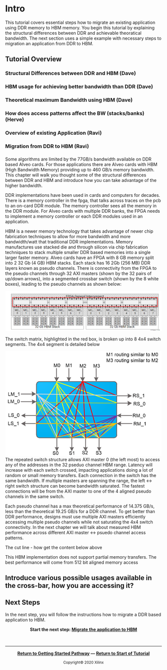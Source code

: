 # Intro
This tutorial covers essential steps how to migrate an existing application using DDR memory to HBM memory.  You begin this tutorial by explaining the structural differences between DDR and achievable theoratical bandwidth. The next section uses a simple example with necessary steps to migration an application from DDR to HBM. 

## Tutorial Overview

### Structural Differences between DDR and HBM (Dave)
### HBM usage for achieving better bandwidth than DDR (Dave)
### Theoretical maximum Bandwidth using HBM (Dave)
### How does access patterns affect the BW (stacks/banks)   (Herve)
### Overview of existing Application (Ravi)
### Migration from DDR to HBM (Ravi)
### 
  

Some algorithms are limited by the 77GB/s bandwidth available on DDR based Alveo cards. For those applications there are  Alveo cards with HBM (High Bandwidth Memory) providing up to 460 GB/s memory bandwidth.  This chapter will walk you thought some of the structural differences between DDR and HBM and introduce how you can take advantage of the higher bandwidth.

DDR implementations have been used in cards and computers for decades. There is a memory controller in the fpga, that talks across traces on the pcb to an on-card DDR module. The memory controller sees all the memory in the DDR module. For Alveo cards with multiple DDR banks, the FPGA needs to implement a memory controller or each DDR modules used in an application.

HBM is a newer memory technology that takes advantage of newer chip fabrication techniques to allow for more bandwidth and more bandwidth/watt that traditional DDR implementations. Memory manufactures use stacked die and through silicon via chip fabrication techniques to stack multiple smaller DDR based memories into a single larger faster memory.  Alveo cards have an FPGA with 8 GB memory split into 2 32 Gb (4 GB) HBM stacks. Each stack has 16 2Gb (256 MB) DDR layers known as pseudo channels. There is connectivity from the FPGA to the pseudo channels through 32 AXI masters (shown by the 32 pairs of up/down arrows), into a segmented crossbar switch  (shown by the 8 white boxes), leading to the pseudo channels as shown below:


![HBM Overview](./images/HBM_Overview.png)

The switch matrix, highlighted in the red box, is broken up into 8 4x4 switch segments. The 4x4 segment is detailed below


![HBM 4x4 Switch](./images/hbm_4x4_switch.png)
The repeated switch structure allows AXI master 0 (the left most) to access any of the addresses in the 32 pseduo channel HBM range. Latency will increase with each switch crossed, impacting applications doing a lot of random or small memory transfers. Each connection in the switch has the same bandwidth. If multiple masters are spanning the range, the left ↔ right switch structure can become  bandwidth saturated. The fastest connections will be from the AXI master to one of the 4 aligned pseudo channels in the same switch. 



Each pseudo channel has a max theoretical performance of 14.375 GB/s, less than the theoretical 19.25 GB/s for a DDR channel. To get better than DDR performance, designs must use multiple AXI masters efficiently accessing multiple pseudo channels while not saturating the 4x4 switch connectivity.  In the next chapter we will talk about measured HBM performance across different AXI master ↔ psuedo channel access patterns.


The cut line - how get the content below above

This HBM implementation does not support partial memory transfers. The best performance will come from 512 bit aligned memory access



Introduce various possible usages available in the cross-bar, how you are accessing it?
-------------------------------------------------------------------------------------------------------------------------------------------------

## Next Steps

In the next step, you will follow the instructions how to migrate a DDR based application to HBM.






<p align="center"><b>
Start the next step: <a href="./Migrate_the_Application.md"> Migrate the application to HBM</a>
</b></p>
</br>
<hr/>
<p align="center"><b><a href="/docs/vitis-getting-started/README.md">Return to Getting Started Pathway</a> — <a href="docs/README.md">Return to Start of Tutorial</a></b></p>

<p align="center"><sup>Copyright&copy; 2020 Xilinx</sup></p>





